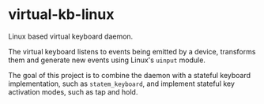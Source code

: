 # virtual-kb-linux
Linux based virtual keyboard daemon.

The virtual keyboard listens to events being emitted by a device, transforms them and generate new events using Linux's `uinput` module.

The goal of this project is to combine the daemon with a stateful keyboard implementation, such as `statem_keyboard`, and implement stateful key activation modes, such as tap and hold.
